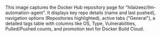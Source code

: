 This image captures the Docker Hub repository page for "hilaizeez/llm-automation-agent". It displays key repo details (name and last pushed), navigation options (Repositories highlighted), active tabs ("General"), a detailed tags table with columns like OS, Type, Vulnerabilities, Pulled/Pushed counts, and promotion text for Docker Build Cloud.